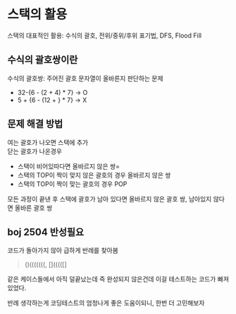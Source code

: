 # 스택의 활용
스택의 대표적인 활용: 수식의 괄호, 전위/중위/후위 표기법, DFS, Flood Fill

## 수식의 괄호쌍이란 
수식의 괄호쌍: 주어진 괄호 문자열이 올바른지 판단하는 문제

- 32-{6 - (2 + 4) * 7} → O
- 5 + {6 - (12 + } * 7} → X


## 문제 해결 방법
여는 괄호가 나오면 스택에 추가  
닫는 괄호가 나온경우  
 - 스택이 비어있따다면 올바르지 않은 쌍=
 - 스택의 TOP이 짝이 맞지 않은 괄호의 경우 올바르지 않은 쌍
 - 스택의 TOP이 짝이 맞는 괄호의 경우 POP  

모든 과정이 끝낸 후 스택에 괄호가 남아 있다면 올바르지 않은 괄호 쌍, 남아있지 않다면 올바른 괄호 쌍


## boj 2504 반성필요
코드가 돌아가지 않아 급하게 반례를 찾아봄
> ()(((((((, [](((([]

같은 케이스들에서 아직 덜끝났는데 즉 완성되지 않은건데 이걸 테스트하는 코드가 빠져있었다.  

반례 생각하는게 코딩테스트의 엄청나게 좋은 도움이되니, 한번 더 고민해보자

